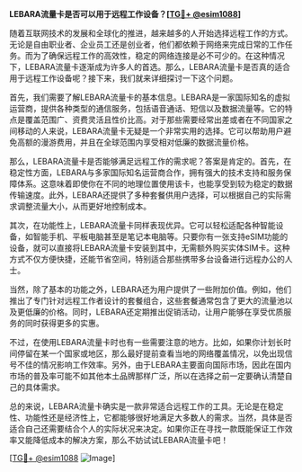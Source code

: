 **LEBARA流量卡是否可以用于远程工作设备？[[TG💪+ @esim1088](https://t.me/s/esim1088)]**

随着互联网技术的发展和全球化的推进，越来越多的人开始选择远程工作的方式。无论是自由职业者、企业员工还是创业者，他们都依赖于网络来完成日常的工作任务。而为了确保远程工作的高效性，稳定的网络连接是必不可少的。在这种情况下，LEBARA流量卡逐渐成为许多人的首选。那么，LEBARA流量卡是否真的适合用于远程工作设备呢？接下来，我们就来详细探讨一下这个问题。

首先，我们需要了解LEBARA流量卡的基本信息。LEBARA是一家国际知名的虚拟运营商，提供各种类型的通信服务，包括语音通话、短信以及数据流量等。它的特点是覆盖范围广、资费灵活且性价比高。对于那些需要经常出差或者在不同国家之间移动的人来说，LEBARA流量卡无疑是一个非常实用的选择。它可以帮助用户避免高额的漫游费用，并且在全球范围内享受相对低廉的数据流量价格。

那么，LEBARA流量卡是否能够满足远程工作的需求呢？答案是肯定的。首先，在稳定性方面，LEBARA与多家国际知名运营商合作，拥有强大的技术支持和服务保障体系。这意味着即使你在不同的地理位置使用该卡，也能享受到较为稳定的数据传输速度。此外，LEBARA还提供了多种套餐供用户选择，可以根据自己的实际需求调整流量大小，从而更好地控制成本。

其次，在功能性上，LEBARA流量卡同样表现优异。它可以轻松适配各种智能设备，如智能手机、平板电脑甚至是笔记本电脑等。只要你有一张支持eSIM功能的设备，就可以直接将LEBARA流量卡安装到其中，无需额外购买实体SIM卡。这种方式不仅方便快捷，还能节省空间，特别适合那些携带多台设备进行远程办公的人士。

当然，除了基本的功能之外，LEBARA还为用户提供了一些附加价值。例如，他们推出了专门针对远程工作者设计的套餐组合，这些套餐通常包含了更大的流量池以及更低廉的价格。同时，LEBARA还定期推出促销活动，让用户能够在享受优质服务的同时获得更多的实惠。

不过，在使用LEBARA流量卡时也有一些需要注意的地方。比如，如果你计划长时间停留在某一个国家或地区，那么最好提前查看当地的网络覆盖情况，以免出现信号不佳的情况影响工作效率。另外，由于LEBARA主要面向国际市场，因此在国内市场的普及率可能不如其他本土品牌那样广泛，所以在选择之前一定要确认清楚自己的具体需求。

总的来说，LEBARA流量卡确实是一款非常适合远程工作的工具。无论是在稳定性、功能性还是经济性上，它都能够很好地满足大多数人的需求。当然，具体是否适合自己还需要结合个人的实际状况来决定。如果你正在寻找一款既能保证工作效率又能降低成本的解决方案，那么不妨试试LEBARA流量卡吧！

[[TG💪+ @esim1088](https://t.me/s/esim1088) ![Image](https://i.postimg.cc/4NQfJmqS/Snipaste-2025-05-13-00-14-12.png)]